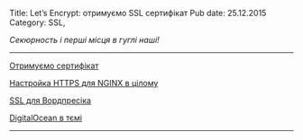 Title: Let&#8217;s Encrypt: отримуємо SSL сертифікат
Pub date: 25.12.2015
Category: SSL, 

_Секюрность і перші місця в гуглі наші!_

-----

<a href="http://habrahabr.ru/post/270273/">Отримуємо сертифікат</a>

<a href="https://habrahabr.ru/post/195808/">Настройка HTTPS для NGINX в цілому</a>

<a href="https://wpmag.ru/2014/wordpress-https/">SSL для Вордпресіка</a>

<a href="https://www.digitalocean.com/community/tutorials/how-to-secure-nginx-with-let-s-encrypt-on-ubuntu-16-04">DigitalOcean в тємі</a>

-----